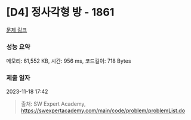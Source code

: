 # [D4] 정사각형 방 - 1861 

[문제 링크](https://swexpertacademy.com/main/code/problem/problemDetail.do?contestProbId=AV5LtJYKDzsDFAXc) 

### 성능 요약

메모리: 61,552 KB, 시간: 956 ms, 코드길이: 718 Bytes

### 제출 일자

2023-11-18 17:42



> 출처: SW Expert Academy, https://swexpertacademy.com/main/code/problem/problemList.do